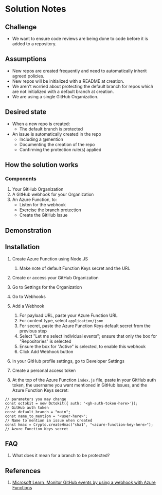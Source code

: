 # Solution Notes

## Challenge

* We want to ensure code reviews are being done to code before it is added to a repository.

## Assumptions

* New repos are created frequently and need to automatically inherit agreed policies.
* New repos will be initialized with a README at creation.
* We aren't worried about protecting the default branch for repos which are not initialized with a default branch at creation.
* We are using a single GitHub Organization.

## Desired state

* When a new repo is created:
  * The default branch is protected
* An issue is automatically created in the repo
  * Including a @mention
  * Documenting the creation of the repo
  * Confirming the protection rule(s) applied

## How the solution works

### Components

1. Your GitHub Organization
2. A GitHub webhook for your Organization
3. An Azure Function, to:
    * Listen for the webhook
    * Exercise the branch protection
    * Create the GitHub Issue

## Demonstration

## Installation
1. Create Azure Function using Node.JS
    1. Make note of default Function Keys secret and the URL

1. Create or access your GitHub Organization
1. Go to Settings for the Organization
1. Go to Webhooks
1. Add a Webhook
    1. For payload URL, paste your Azure Function URL
    1. For content type, select `application/json`
    1. For secret, paste the Azure Function Keys default secret from the previous step
    1. Select "Let me select individual events"; ensure that only the box for "Repositories" is selected
    1. Ensure the box for "Active" is selected, to enable this webhook
    1. Click Add Webhook button 

1. In your GitHub profile settings, go to Developer Settings
1. Create a personal access token

1. At the top of the Azure Function `index.js` file, paste in your GitHub auth token, the username you want mentioned in GitHub Issues, and the Azure Function Keys secret:
```
// parameters you may change
const octokit = new Octokit({ auth: '<gh-auth-token-here>'});         // GitHub auth token
const default_branch = "main";                                  
const name_to_mention = "<user-here>";                                // Name to mention in issue when created
const hmac = Crypto.createHmac("sha1", "<azure-function-key-here>");  // Azure Function Keys secret
```


## FAQ

1. What does it mean for a branch to be protected?

## References
 
1. [Microsoft Learn, Monitor GitHub events by using a webhook with Azure Functions](https://docs.microsoft.com/en-us/learn/modules/monitor-github-events-with-a-function-triggered-by-a-webhook/)
